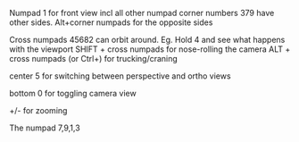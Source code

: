 
Numpad 1 for front view incl all other numpad corner numbers 379 have other sides.
Alt+corner numpads for the opposite sides

Cross numpads 45682 can orbit around. Eg. Hold 4 and see what happens with the viewport
SHIFT + cross numpads for nose-rolling the camera
ALT + cross numpads (or Ctrl+) for trucking/craning

center 5 for switching between perspective and ortho views

bottom 0 for toggling camera view

+/- for zooming


The numpad 7,9,1,3